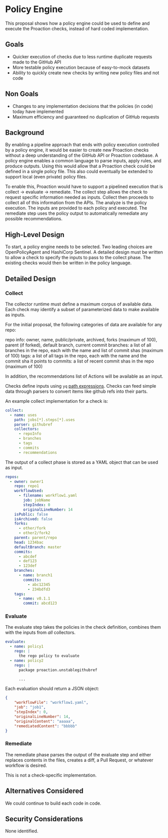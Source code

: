 # Policy Engine

This proposal shows how a policy engine could be used to define and execute the Proaction checks, instead of hard coded implementation.

## Goals

- Quicker execution of checks due to less runtime duplicate requests made to the GitHub API
- More testable policy execution because of easy-to-mock datasets
- Ability to quickly create new checks by writing new policy files and not code

## Non Goals

- Changes to any implementation decisions that the policies (in code) today have implemented
- Maximum efficiency and guaranteed no duplication of GitHub requests

## Background

By enabling a pipeline approach that ends with policy execution controlled by a policy engine, it would be easier to create new Proaction checks without a deep understanding of the GitHub API or Proaction codebase.
A policy engine enables a common language to parse inputs, apply rules, and produce outputs.
Using this would allow that a Proaction check could be defined in a single policy file.
This also could eventually be extended to support local (even private) policy files.

To enable this, Proaction would have to support a pipelined execution that is collect -> evaluate -> remediate.
The collect step allows the check to request specific information needed as inputs.
Collect then proceeds to collect all of this information from the APIs.
The analyze is the policy execution.
The inputs are provided to each policy and executed.
The remediate step uses the policy output to automatically remediate any possible recommendations.

## High-Level Design

To start, a policy engine needs to be selected.
Two leading choices are OpenPolicyAgent and HashiCorp Sentinel.
A detailed design must be written to allow a check to specify the inputs to pass to the collect phase.
The existing checks would then be written in the policy language.

## Detailed Design

### Collect
The collector runtime must define a maximum corpus of available data.
Each check may identify a subset of parameterized data to make available as inputs.

For the initial proposal, the following categories of data are available for any repo:

repo info: owner, name, public/private, archived, forks (maximum of 100), parent (if forked), default branch, current commit
branches: a list of all branches in the repo, each with the name and list of commit shas (maximum of 100)
tags: a list of all tags in the repo, each with the name and the commit sha it points to
commits: a list of recent commit shas in the repo (maximum of 100)

In addition, the recommendations list of Actions will be available as an input.

Checks define inputs using `yq` [path expressions](https://mikefarah.gitbook.io/yq/usage/path-expressions).
Checks can feed simple data through parsers to convert items like github refs into their parts.

An example collect implementation for a check is:

```yaml
collect:
  - name: uses
    path: jobs[*].steps[*].uses
    parser: githubref
    collectors:
      - repoInfo
      - branches
      - tags
      - commits
      - recommendations
```

The output of a collect phase is stored as a YAML object that can be used as input.

```yaml
repos:
  - owner: owner1
    repo: repo1
    workflowUsed:
      - filename: workflow1.yaml
        job: jobName
        stepIndex: 0
        originalLineNumber: 14
    isPublic: false
    isArchived: false
    forks:
      - other/fork
      - other2/fork2
    parent: parent/repo
    head: 1234bac
    defaultBranch: master
    commits:
      - abcdef
      - def123
      - 123def
    branches:
      - name: branch1
        commits:
          - abc12345
          - 234bdfd3
    tags:
      - name: v0.1.1
        commit: abcd123

```

### Evaluate

The evaluate step takes the policies in the check definition, combines them with the inputs from _all_ collectors.

```yaml
evaluate:
  - name: policy1
    rego: |
      the rego policy to evaluate
  - name: policy2
    rego: |
      package proaction.unstablegithubref

      ...
```

Each evaluation should return a JSON object:

```json
{
    "workflowFile": "workflow1.yaml",
    "job": "job1",
    "stepIndex": 0,
    "originalLineNumber": 14,
    "originalContent": "aaaaa",
    "remediatedContent": "bbbbb"
}
```

### Remediate

The remediate phase parses the output of the evaluate step and either replaces contents in the files, creates a diff, a Pull Request, or whatever workflow is desired.

This is not a check-specific implementation.

## Alternatives Considered

We could continue to build each code in code.

## Security Considerations

None identified.
